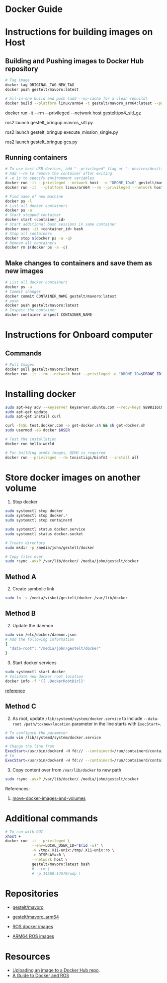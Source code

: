 # Docker Guide

# Instructions for building images on Host

## Building and Pushing images to Docker Hub repository
```bash
# Tag image
docker tag ORIGINAL_TAG NEW_TAG
docker push gestelt/mavoro:latest

# All-in-one build and push (add --no-cache for a clean rebuild)
docker build --platform linux/arm64 -t gestelt/mavoro_arm64:latest --push .
```

docker run -it --rm --privileged --network host  gestelt/px4_sitl_gz

ros2 launch gestelt_bringup mavros_sitl.py

ros2 launch gestelt_bringup execute_mission_single.py

ros2 launch gestelt_bringup gcs.py

## Running containers
```bash
# To use host USB devices, add "--privileged" flag or "--device=/dev/ttyAML1"
# Add --rm to remove the container after exiting
# -e is to specify environment variables
docker run -it --privileged --network host  -e "DRONE_ID=0" gestelt/mavoro:latest
docker run -it  --platform linux/arm64 --rm --privileged --network host  -e "DRONE_ID=0" gestelt/mavoro_arm64:latest

# Find name of new machine 
docker ps -l
# List all docker containers
docker ps -a
# Start stopped container
docker start <container_id>
# Start additional bash sessions in same container
docker exec -it <container_id> bash
# Stop all containers
docker stop $(docker ps -a -q)
# Remove all containers
docker rm $(docker ps -a -q)
```

## Make changes to containers and save them as new images
```bash
# List all docker containers
docker ps -a
# Commit changes
docker commit CONTAINER_NAME gestelt/mavoro:latest
# push 
docker push gestelt/mavoro:latest
# Inspect the container
docker container inspect CONTAINER_NAME
```

# Instructions for Onboard computer

## Commands
```bash
# Pull Images
docker pull gestelt/mavoro:latest
docker run -it --rm --network host --privileged -e "DRONE_ID=$DRONE_ID" gestelt/mavoro:latest
```

# Installing docker
```bash
sudo apt-key adv --keyserver keyserver.ubuntu.com --recv-keys 9B98116C9AA302C7
sudo apt-get update
sudo apt-get install curl

curl -fsSL test.docker.com -o get-docker.sh && sh get-docker.sh
sudo usermod -aG docker $USER 

# Test the installation
docker run hello-world 

# For building arm64 images, QEMU is required
docker run --privileged --rm tonistiigi/binfmt --install all
```

# Store docker images on another volume
1. Stop docker
```bash
sudo systemctl stop docker
sudo systemctl stop docker.*
sudo systemctl stop containerd

sudo systemctl status docker.service
sudo systemctl status docker.socket

# Create directory
sudo mkdir -p /media/john/gestelt/docker

# Copy files over
sudo rsync -avxP /var/lib/docker/ /media/john/gestelt/docker
```

## Method A
2. Create symbolic link 
```bash
sudo ln -s /media/visbot/gestelt/docker /var/lib/docker
```

## Method B
2. Update the daemon
```bash
sudo vim /etc/docker/daemon.json
# Add the following information
{
  "data-root": "/media/john/gestelt/docker"
}
```
3. Start docker services
```bash
sudo systemctl start docker
# Validate new docker root location
docker info -f '{{ .DockerRootDir}}'
```

[reference](https://www.ibm.com/docs/en/z-logdata-analytics/5.1.0?topic=software-relocating-docker-root-directory)

## Method C

2. As root, update `/lib/systemd/system/docker.service` to include `--data-root /path/to/new/location` parameter in the line starts with `ExecStart=`. 
```bash
# To configure the parameter
sudo vim /lib/systemd/system/docker.service

# Change the line from 
ExecStart=/usr/bin/dockerd -H fd:// --containerd=/run/containerd/containerd.sock
# to
ExecStart=/usr/bin/dockerd -H fd:// --containerd=/run/containerd/containerd.sock --data-root /media/john/gestelt/
```

3. Copy content over from `/var/lib/docker` to new path
```bash
sudo rsync -avxP /var/lib/docker/ /media/john/gestelt/docker
```

References:
1. [move-docker-images-and-volumes](https://wiki.casaos.io/en/guides/move-docker-images-and-volumes-to-a-diffferent-storage#:~:text=There%20are%20few%20options%20to,systemd%20with%20the%20new%20path.)


# Additional commands
```bash
# To run with GUI
xhost +
docker run -it --privileged \
            --env=LOCAL_USER_ID="$(id -u)" \
            -v /tmp/.X11-unix:/tmp/.X11-unix:ro \
            -e DISPLAY=:0 \
            --network host \
            gestelt/mavoro:latest bash
            # --rm \
            # -p 14560:14570/udp \
```

# Repositories

- [gestelt/mavoro](https://hub.docker.com/repository/docker/gestelt/mavoro/general)
- [gestelt/mavoro_arm64](https://hub.docker.com/repository/docker/gestelt/mavoro_arm64/general)

- [ROS docker images](https://registry.hub.docker.com/_/ros/)

- [ARM64 ROS images](https://hub.docker.com/r/arm64v8/ros)

# Resources

- [Uploading an image to a Docker Hub repo](https://docs.docker.com/guides/workshop/04_sharing_app/).
- [A Guide to Docker and ROS](https://roboticseabass.com/2021/04/21/docker-and-ros/)


